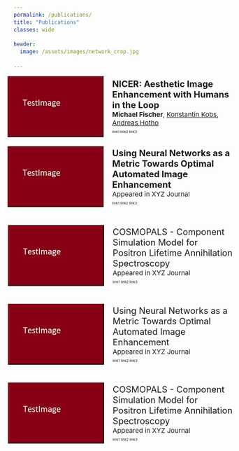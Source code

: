 ```yaml
---
permalink: /publications/
title: "Publications"
classes: wide

header:
  image: /assets/images/network_crop.jpg

---
```


[comment]: <> (recommended format for thumbnails: 220 x 140 )
[comment]: <> (https://mmistakes.github.io/minimal-mistakes/docs/utility-classes/)
[comment]: <> (https://techforluddites.com/replacing-list-bullets-with-images-using-css/)

<ul>
   <li style="display: flex; justify-content: left; align-items: center; margin: 0 0 0 -38px;">
      <img src='/assets/images/thumb.jpg' style=""/>
      <p style="margin: 0 0 0 20px;"> <span style="font-size: 20px;"><b>NICER: Aesthetic Image Enhancement with Humans in the Loop</b></span> <br> 
                                      <span style="font-size: 15px;"><b>Michael Fischer</b>, <a href="https://www.informatik.uni-wuerzburg.de/datascience/staff/kobs">Konstantin Kobs</a>, <a href="https://www.informatik.uni-wuerzburg.de/datascience/staff/hotho">Andreas Hotho</a> </span> <br> 
                                      <span style="font-size: 8px;">link1 link2 link3 </span> </p>
   </li>
   <li style="display: flex; justify-content: left; align-items: center; margin: 20px 0 0 -38px;">
       <img src='/assets/images/thumb.jpg' style=""/>
       <p style="margin: 0 0 0 20px;"> <span style="font-size: 20px;"><b>Using Neural Networks as a Metric Towards Optimal Automated Image Enhancement</b></span> <br> 
                                      <span style="font-size: 15px;">Appeared in XYZ Journal</span> <br> 
                                      <span style="font-size: 8px;">link1 link2 link3 </span> </p>
   </li>
   <li style="display: flex; justify-content: left; align-items: center; margin: 40px 0 0 -37px;">
       <img src='/assets/images/thumb.jpg' style=""/>
       <p style="margin: 0 0 0 20px;"> <span style="font-size: 20px;">COSMOPALS - Component Simulation Model for Positron Lifetime Annihilation Spectroscopy</span> <br> 
                                      <span style="font-size: 15px;">Appeared in XYZ Journal</span> <br> 
                                      <span style="font-size: 8px;">link1 link2 link3 </span> </p>
   </li>
</ul>

<ul>
   <li style="display: flex; justify-content: left; align-items: center; margin: 40px 0 0 -37px;">
      <img src='/assets/images/thumb.jpg' style=""/>
      <p style="margin: 0 0 0 20px;"> <span style="font-size: 20px;">Using Neural Networks as a Metric Towards Optimal Automated Image Enhancement</span> <br> 
                                      <span style="font-size: 15px;">Appeared in XYZ Journal</span> <br> 
                                      <span style="font-size: 8px;">link1 link2 link3 </span> </p>
   </li>
</ul>

<ul>
   <li style="display: flex; justify-content: left; align-items: center; margin: 40px 0 0 -37px;">
      <img src='/assets/images/thumb.jpg' style=""/>
      <p style="margin: 0 0 0 20px;"> <span style="font-size: 20px;">COSMOPALS - Component Simulation Model for Positron Lifetime Annihilation Spectroscopy</span> <br> 
                                      <span style="font-size: 15px;">Appeared in XYZ Journal</span> <br> 
                                      <span style="font-size: 8px;">link1 link2 link3 </span> </p>
   </li>
</ul>


[comment]: <> (TODO: nicer, nicer slides, master thesis, bachelor thesis, all with thumbnails, link to git, download)


[comment]: <> (output: )

[comment]: <> (  html_document:)

[comment]: <> (     css: /assets/css/bulletpts.css)

[comment]: <> (     self_contained: no)
